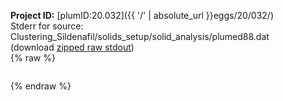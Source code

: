 **Project ID:** [plumID:20.032]({{ '/' | absolute_url }}eggs/20/032/)  
Stderr for source:  Clustering_Sildenafil/solids_setup/solid_analysis/plumed88.dat   
(download [zipped raw stdout](plumed88.dat.plumed.stdout.txt.zip))  
{% raw %}
<pre>
</pre>
{% endraw %}
